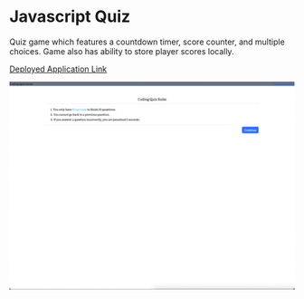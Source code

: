 # Javascript Quiz 

Quiz game which features a countdown timer, score counter, and multiple choices. Game also has ability to store player scores locally.

[Deployed Application Link](https://parinthalangdee.github.io/04-JavascriptQuiz/)

![Module-4-Challenge Screenshot](./Assets/Images/Module-4-Challenge%20Screenshot.png)